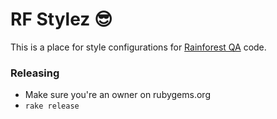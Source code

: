 # RF Stylez 😎

This is a place for style configurations for [Rainforest QA](https://www.rainforestqa.com/about/) code.

### Releasing

- Make sure you're an owner on rubygems.org
- `rake release`
